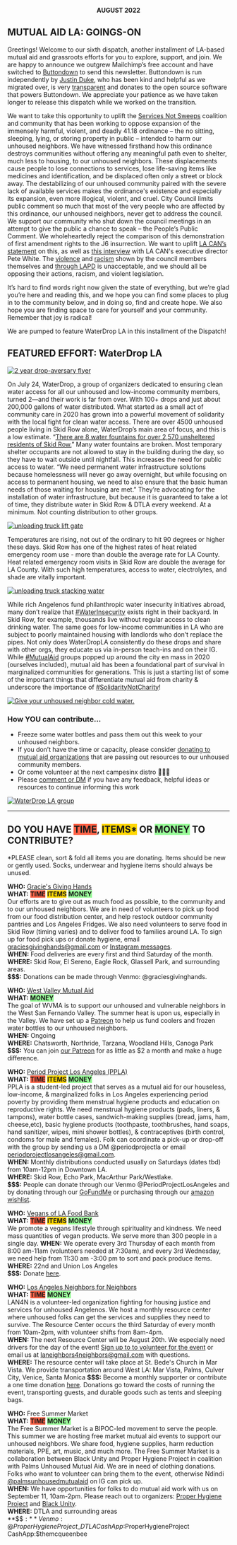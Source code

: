 <p style="text-align: center;"><strong>AUGUST 2022</strong></p>

## MUTUAL AID LA: **GOINGS-ON**

Greetings! Welcome to our sixth dispatch, another installment of LA-based mutual aid and grassroots efforts for you to explore, support, and join. We are happy to announce we outgrew Mailchimp’s free account and have switched to [Buttondown](https://buttondown.email/) to send this newsletter. Buttondown is run independently by [Justin Duke](https://www.arcana.computer/), who has been kind and helpful as we migrated over, is very [transparent](https://buttondown.email/features/run-by-a-human) and donates to the open source software that powers Buttondown. We appreciate your patience as we have taken longer to release this dispatch while we worked on the transition.

We want to take this opportunity to uplift the [Services Not Sweeps](https://servicesnotsweeps.com/) coalition and community that has been working to oppose expansion of the immensely harmful, violent, and deadly 41.18 ordinance – the no sitting, sleeping, lying, or storing property in public – intended to harm our unhoused neighbors. We have witnessed firsthand how this ordinance destroys communities without offering any meaningful path even to shelter, much less to housing, to our unhoused neighbors. These displacements cause people to lose connections to services, lose life-saving items like medicines and identification, and be displaced often only a street or block away. The destabilizing of our unhoused community paired with the severe lack of available services makes the ordinance's existence and especially its expansion, even more illogical, violent, and cruel. City Council limits public comment so much that most of the very people who are affected by this ordinance, our unhoused neighbors, never get to address the council. We support our community who shut down the council meetings in an attempt to give the public a chance to speak – the People’s Public Comment. We wholeheartedly reject the comparison of this demonstration of first amendment rights to the J6 insurrection. We want to uplift [LA CAN’s statement](https://twitter.com/LACANetwork/status/1556780108299399174) on this, as well as [this interview](https://www.democracynow.org/2022/8/11/la_homelessness_byproduct_failed_housing_system) with LA CAN's executive director Pete White. The [violence](https://twitter.com/wehosjc/status/1557069370693525504) and [racism](https://twitter.com/UnrigLA/status/1557430537328832513) shown by the council members themselves and [through LAPD](https://twitter.com/JonnyPeltz/status/1557061494189150208) is unacceptable, and we should all be opposing their actions, racism, and violent legislation.

It’s hard to find words right now given the state of everything, but we’re glad you’re here and reading this, and we hope you can find some places to plug in to the community below, and in doing so, find and create hope. We also hope you are finding space to care for yourself and your community. Remember that joy is radical!

We are pumped to feature WaterDrop LA in this installment of the Dispatch!

## FEATURED EFFORT: **WaterDrop LA**

<div class="effort">
<div class="column1">
<div><a href="https://www.instagram.com/p/Cg2zClwPjnC/" title="SAVE THE DATE for Water Drop LA’s 2 year drop-aversary / birthday party @therobinsonspace on September 9th"><img src="https://buttondown.s3.amazonaws.com/images/e3926d60-adc8-459d-9713-b3badb0f5b41.jpg" alt="2 year drop-aversary flyer"></a></div>
<p>On July 24, WaterDrop, a group of organizers dedicated to ensuring clean water access for all our unhoused and low-income community members, turned 2—and their work is far from over. With 100+ drops and just about 200,000 gallons of water distributed. What started as a small act of community care in 2020 has grown into a powerful movement of solidarity with the local fight for clean water access. There are over 4500 unhoused people living in Skid Row alone, WaterDrop’s main area of focus, and this is a low estimate. “<a href="https://www.instagram.com/p/Cd9s1WYLhXf/">There are 8 water fountains for over 2,570 unsheltered residents of Skid Row.</a>” Many water fountains are broken. Most temporary shelter occupants are not allowed to stay in the building during the day, so they have to wait outside until nightfall. This increases the need for public access to water. “We need permanent water infrastructure solutions because homelessness will never go away overnight, but while focusing on access to permanent housing, we need to also ensure that the basic human needs of those waiting for housing are met.” They’re advocating for the installation of water infrastructure, but because it is guaranteed to take a lot of time, they distribute water in Skid Row & DTLA every weekend. At a minimum. Not counting distribution to other groups.</p>
<div><a href="https://www.waterdropla.org" title="waterdropla.org"><img src="https://buttondown.s3.amazonaws.com/images/16136073-672a-453a-95ea-956c45c32817.jpg" alt="unloading truck lift gate"></a></div>
<p>Temperatures are rising, not out of the ordinary to hit 90 degrees or higher these days. Skid Row has one of the highest rates of heat related emergency room use - more than double the average rate for LA County. Heat related emergency room visits in Skid Row are double the average for LA County. With such high temperatures, access to water, electrolytes, and shade are vitally important.</p>
<div><a href="https://twitter.com/WaterDropLA" title="@WaterDropLA on Twitter"><img src="https://buttondown.s3.amazonaws.com/images/0c1aa220-c59a-446a-b7a2-d7ef73e70c4f.jpg" alt="unloading truck stacking water"></a></div>
</div>
<div class="column2">
<p>While rich Angelenos fund philanthropic water insecurity initiatives abroad, many don’t realize that <a href="https://www.instagram.com/explore/tags/waterinsecurity/">#WaterInsecurity</a> exists right in their backyard. In Skid Row, for example, thousands live without regular access to clean drinking water. The same goes for low-income communities in LA who are subject to poorly maintained housing with landlords who don’t replace the pipes. Not only does WaterDropLA consistently do these drops and share with other orgs, they educate us via in-person teach-ins and on their IG. While <a href="https://www.instagram.com/explore/tags/mutualaid/">#MutualAid</a> groups popped up around the city en mass in 2020 (ourselves included), mutual aid has been a foundational part of survival in marginalized communities for generations. This is just a starting list of some of the important things that differentiate mutual aid from charity & underscore the importance of <a href="https://www.instagram.com/explore/tags/solidaritynotcharity/">#SolidarityNotCharity</a>!</p>
<div><a href="https://www.instagram.com/p/CNGsCYXJGFt/" title="WaterDrop LA on Instagram"><img src="https://buttondown.s3.amazonaws.com/images/87bd61a2-c054-4de6-b958-7b0ac1be3675.jpg" alt="Give your unhoused neighbor cold water."></a></div>
<h3>How YOU can contribute...</h3>
<ul>
<li>Freeze some water bottles and pass them out this week to your unhoused neighbors.</li>
<li>If you don’t have the time or capacity, please consider <a href="https://www.waterdropla.org/donate">donating to mutual aid organizations</a> that are passing out resources to our unhoused community members.</li>
<li>Or come volunteer at the next campesinx distro 🧡💜🥵</li>
<li>Please <a href="https://www.instagram.com/waterdropla/">comment or DM</a> if you have any feedback, helpful ideas or resources to continue informing this work</li>
</ul>
<div><a href="https://www.waterdropla.org/links" title="waterdropla.org/links"><img src="https://buttondown.s3.amazonaws.com/images/4d052d88-391b-443b-8548-10dde6c39fff.jpg" alt="WaterDrop LA group"></a></div>
</div>
</div>

---

## DO YOU HAVE <strong><span style="background-color: tomato">TIME</span></strong>, <strong><span style="background-color: gold">ITEMS\*</span></strong> OR <strong><span style="background-color: palegreen">MONEY</span></strong> TO CONTRIBUTE?

\*PLEASE clean, sort & fold all items you are donating. Items should be new or gently used. Socks, underwear and hygiene items should always be unused.

**WHO:** [Gracie's Giving Hands](http://www.graciesgivinghands.org/)  
**WHAT:** <strong><span style="background-color: tomato">TIME</span></strong> <strong><span style="background-color: gold">ITEMS</span></strong> <strong><span style="background-color: palegreen">MONEY</span></strong>  
Our efforts are to give out as much food as possible, to the community and to our unhoused neighbors. We are in need of volunteers to pick up food from our food distribution center, and help restock outdoor community pantries and Los Angeles Fridges. We also need volunteers to serve food in Skid Row (timing varies) and to deliver food to families around LA. To sign up for food pick ups or donate hygiene, email [graciesgivinghands@gmail.com](mailto:graciesgivinghands@gmail.com) or [Instagram messages](https://www.instagram.com/graciesgivinghands/).  
**WHEN:** Food deliveries are every first and third Saturday of the month.  
**WHERE:** Skid Row, El Sereno, Eagle Rock, Glassell Park, and surrounding areas.  
**$$$:** Donations can be made through Venmo: @graciesgivinghands.

**WHO:** [West Valley Mutual Aid](https://campsite.bio/wvmutualaidla)  
**WHAT:** <strong><span style="background-color: palegreen">MONEY</span></strong>  
The goal of WVMA is to support our unhoused and vulnerable neighbors in the West San Fernando Valley. The summer heat is upon us, especially in the Valley. We have set up a [Patreon](https://www.patreon.com/wvmala) to help us fund coolers and frozen water bottles to our unhoused neighbors.  
**WHEN:** Ongoing  
**WHERE:** Chatsworth, Northride, Tarzana, Woodland Hills, Canoga Park  
**$$$:** You can join [our Patreon](https://www.patreon.com/wvmala?fan_landing=true) for as little as $2 a month and make a huge difference.

**WHO:** [Period Project Los Angeles (PPLA)](https://linktr.ee/Periodprojectla)  
**WHAT:** <strong><span style="background-color: tomato">TIME</span></strong> <strong><span style="background-color: gold">ITEMS</span></strong> <strong><span style="background-color: palegreen">MONEY</span></strong>  
PPLA is a student-led project that serves as a mutual aid for our houseless, low-income, & marginalized folks in Los Angeles experiencing period poverty by providing them menstrual hygiene products and education on reproductive rights. We need menstrual hygiene products (pads, liners, & tampons), water bottle cases, sandwich-making supplies (bread, jams, ham, cheese,etc), basic hygiene products (toothpaste, toothbrushes, hand soaps, hand sanitizer, wipes, mini shower bottles), & contraceptives (birth control, condoms for male and females). Folk can coordinate a pick-up or drop-off with the group by sending us a DM @periodprojectla or email [periodprojectlosangeles@gmail.com](mailto:periodprojectlosangeles@gmail.com).  
**WHEN:** Monthly distributions conducted usually on Saturdays (dates tbd) from 10am-12pm in Downtown LA.  
**WHERE:** Skid Row, Echo Park, MacArthur Park/Westlake.  
**$$$:** People can donate through our Venmo @PeriodProjectLosAngeles and by donating through our [GoFundMe](https://www.gofundme.com/f/gofundmecomPPLA-period-poverty) or purchasing through our [amazon wishlist](https://www.amazon.com/hz/wishlist/ls/18UZR3ETQZ2H3).

**WHO:** [Vegans of LA Food Bank](https://www.facebook.com/VegansOfLA/)  
**WHAT:** <strong><span style="background-color: tomato">TIME</span></strong> <strong><span style="background-color: gold">ITEMS</span></strong> <strong><span style="background-color: palegreen">MONEY</span></strong>  
We promote a vegans lifestyle through spirituality and kindness. We need mass quantities of vegan products. We serve more than 300 people in a single day. **WHEN:** We operate every 3rd Thursday of each month from 8:00 am-11am (volunteers needed at 7:30am), and every 3rd Wednesday, we need help from 11:30 am -3:00 pm to sort and pack produce items.  
**WHERE:** 22nd and Union Los Angeles  
**$$$:** Donate [here](https://vegansofla.networkforgood.com/projects/165305-build-a-bag).

**WHO:** [Los Angeles Neighbors for Neighbors](https://opencollective.com/lan4n)  
**WHAT:** <strong><span style="background-color: tomato">TIME</span></strong> <strong><span style="background-color: palegreen">MONEY</span></strong>  
LAN4N is a volunteer-led organization fighting for housing justice and services for unhoused Angelenos. We host a monthly resource center where unhoused folks can get the services and supplies they need to survive. The Resource Center occurs the third Saturday of every month from 10am-2pm, with volunteer shifts from 8am-4pm.  
**WHEN:** The next Resource Center will be August 20th. We especially need drivers for the day of the event! [Sign up to to volunteer for the event](https://airtable.com/shryCoEfOWMGmkgo8) or email us at [laneighbors4neighbors@gmail.com](mailto:laneighbors4neighbors@gmail.com) with questions.  
**WHERE:** The resource center will take place at St. Bede's Church in Mar Vista. We provide transportation around West LA: Mar Vista, Palms, Culver City, Venice, Santa Monica **$$$:** Become a monthly supporter or contribute a one time donation [here](https://opencollective.com/lan4n). Donations go toward the costs of running the event, transporting guests, and durable goods such as tents and sleeping bags.

**WHO:** Free Summer Market  
**WHAT:** <strong><span style="background-color: tomato">TIME</span></strong> <strong><span style="background-color: palegreen">MONEY</span></strong>  
The Free Summer Market is a BIPOC-led movement to serve the people. This summer we are hosting free market mutual aid events to support our unhoused neighbors. We share food, hygiene supplies, harm reduction materials, PPE, art, music, and much more. The Free Summer Market is a collaboration between Black Unity and Proper Hygiene Project in coalition with Palms Unhoused Mutual Aid. We are in need of clothing donations. Folks who want to volunteer can bring them to the event, otherwise Ndindi [@palmsunhousedmutualaid](https://www.instagram.com/palmsunhousedmutualaid/) on IG can pick up.  
**WHEN:** We have opportunities for folks to do mutual aid work with us on September 11, 10am-2pm. Please reach out to organizers: [Proper Hygiene Project](https://www.instagram.com/properhygieneproject_dtla/) and [Black Unity](https://www.instagram.com/blackunityla/).  
**WHERE:** DTLA and surrounding areas  
**$$$:** Venmo:@ProperHygieneProject\_DTLA CashApp:$ProperHygieneProject CashApp:$themcqueenbee